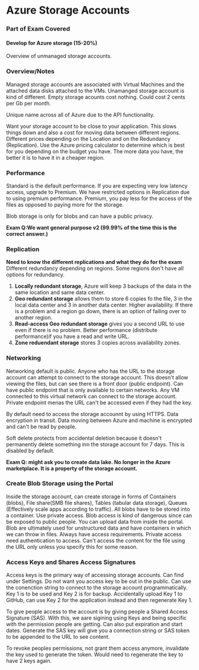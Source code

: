# Azure Storage Accounts

### Part of Exam Covered
#### Develop for Azure storage (15-20%)
Overview of unmanaged storage accounts.

### Overview/Notes

Managed storage accounts are associated with Virtual Machines and the attached data disks attached to the VMs.
Unamanged storage account is kind of different.
Empty storage acounts cost nothing. Could cost 2 cents per Gb per month.

Unique name across all of Azure due to the API functionality.

Want your storage account to be close to your application. This slows things down and also a cost for moving data between different regions.
Different prices depending on the Location and on the Redundancy (Replication). Use the Azure pricing calculator to determine which is best for you depending on the budget you have.
The more data you have, the better it is to have it in a cheaper region.

### Performance
Standard is the default performance. If you are expecting very low latency access, upgrade to Premium. We have restricted options in Replication due to using premium performance.
Premium, you pay less for the access of the files as opposed to paying more for the storage.

Blob storage is only for blobs and can have a public privacy.

**Exam Q:We want general purpose v2 (99.99% of the time this is the correct answer.)**

### Replication
**Need to know the different replications and what they do for the exam**
Different redundancy depending on regions. Some regions don't have all options for redundancy.
1. **Locally redundant storage**, Azure will keep 3 backups of the data in the same location and same data center.
2. **Geo redundant storage** allows them to store 6 copies fo the file, 3 in the local data center and 3 in another data center. Higher availability. If there is a problem and a region go down, there is an option of failing over to another region.
3. **Read-access Geo redundant storage** gives you a second URL to use even if there is no problem. Better performance (distribute performance)if you have a read and write URL.
4. **Zone reduendant storage** stores 3 copies across availability zones.

### Networking
Networking default is public. Anyone who has the URL to the storage account can attempt to connect to the storage account. This doesn't allow viewing the files, but can see there is a front door (public endpoint). Can have public endpoint that is only available to certain networks. Any VM connected to this virtual network can connect to the storage account. Private endpoint menas the URL can't be accessed even if they had the key.

By default need to access the storage accounnt by using HTTPS. Data encryption in transit. Data moving between Azure and machine is encrypted and can't be read by people.

Soft delete protects from accidental deletion because it doesn't permanently delete something inn the storage account for 7 days. This is disabled by default.

**Exam Q: might ask you to create data lake. No longer in the Azure marketplace. It is a property of the storage account.**

### Create Blob Storage using the Portal
Inside the storage account, can create storage in forms of Containers (blobs), File share(SMB file shares), Tables (tabular data storage), Queues (Effectively scale apps according to traffic).
All blobs have to be stored into a container. 
Use private access. Blob access is kind of dangerous since can be exposed to public people.
You can upload data from inside the portal.
Blob are ultimately used for unstructured data and have containers in which we can throw in files.
Always have access requirements.
Private access need authentication to access. Can't access the content for the file using the URL only unless you specify this for some reason.

### Access Keys and Shares Access Signatures
Access keys is the primary way of accessing storage accounts. Can find under Settings. Do not want you access key to be out in the public. Can use the conenction string to connect to the storage account programmatically. Key 1 is to be used and Key 2 is for backup. Accidentally upload Key 1 to GitHub, can use Key 2 for the application instead and then regenerate Key 1.

To give people access to the account is by giving people a Shared Access Signature (SAS). With this, we aare sigining using Keys and being specific with the permission people are getting. Can also put expiration and start dates. Generate the SAS key will give you a connection string or SAS token to be appended to the URL to see content.

To revoke peoples permissions, not grant them access anymore, invalidate the key used to generate the token. Would need to regenerate the key to have 2 keys again.

